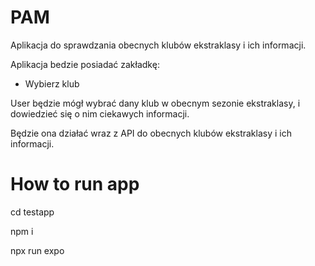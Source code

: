 # PAM
Aplikacja do sprawdzania obecnych klubów ekstraklasy i ich informacji.

Aplikacja bedzie posiadać zakładkę:
- Wybierz klub

User będzie mógł wybrać dany klub w obecnym sezonie ekstraklasy, i dowiedzieć się o nim ciekawych informacji.

Będzie ona działać wraz z API do obecnych klubów ekstraklasy i ich informacji.

# How to run app

cd testapp

npm i

npx run expo
